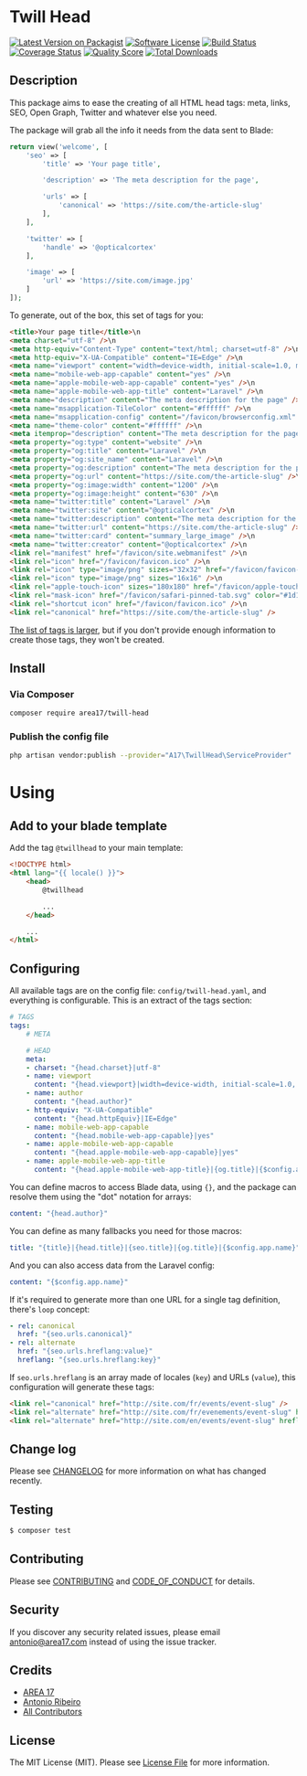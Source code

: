# Twill Head

[![Latest Version on Packagist][ico-version]][link-packagist]
[![Software License][ico-license]](LICENSE.md)
[![Build Status][ico-travis]][link-travis]
[![Coverage Status][ico-scrutinizer]][link-scrutinizer]
[![Quality Score][ico-code-quality]][link-code-quality]
[![Total Downloads][ico-downloads]][link-downloads]

## Description

This package aims to ease the creating of all HTML head tags: meta, links, SEO, Open Graph, Twitter and whatever else you need. 

The package will grab all the info it needs from the data sent to Blade:

``` php
return view('welcome', [
    'seo' => [
        'title' => 'Your page title',

        'description' => 'The meta description for the page',

        'urls' => [
            'canonical' => 'https://site.com/the-article-slug'
        ],
    ],

    'twitter' => [
        'handle' => '@opticalcortex'
    ],

    'image' => [
        'url' => 'https://site.com/image.jpg'
    ]
]);
```

To generate, out of the box, this set of tags for you:

``` html
<title>Your page title</title>\n
<meta charset="utf-8" />\n
<meta http-equiv="Content-Type" content="text/html; charset=utf-8" />\n
<meta http-equiv="X-UA-Compatible" content="IE=Edge" />\n
<meta name="viewport" content="width=device-width, initial-scale=1.0, minimum-scale=1" />\n
<meta name="mobile-web-app-capable" content="yes" />\n
<meta name="apple-mobile-web-app-capable" content="yes" />\n
<meta name="apple-mobile-web-app-title" content="Laravel" />\n
<meta name="description" content="The meta description for the page" />\n
<meta name="msapplication-TileColor" content="#ffffff" />\n
<meta name="msapplication-config" content="/favicon/browserconfig.xml" />\n
<meta name="theme-color" content="#ffffff" />\n
<meta itemprop="description" content="The meta description for the page" />\n
<meta property="og:type" content="website" />\n
<meta property="og:title" content="Laravel" />\n
<meta property="og:site_name" content="Laravel" />\n
<meta property="og:description" content="The meta description for the page" />\n
<meta property="og:url" content="https://site.com/the-article-slug" />\n
<meta property="og:image:width" content="1200" />\n
<meta property="og:image:height" content="630" />\n
<meta name="twitter:title" content="Laravel" />\n
<meta name="twitter:site" content="@opticalcortex" />\n
<meta name="twitter:description" content="The meta description for the page" />\n
<meta name="twitter:url" content="https://site.com/the-article-slug" />\n
<meta name="twitter:card" content="summary_large_image" />\n
<meta name="twitter:creator" content="@opticalcortex" />\n
<link rel="manifest" href="/favicon/site.webmanifest" />\n
<link rel="icon" href="/favicon/favicon.ico" />\n
<link rel="icon" type="image/png" sizes="32x32" href="/favicon/favicon-32x32.png" />\n
<link rel="icon" type="image/png" sizes="16x16" />\n
<link rel="apple-touch-icon" sizes="180x180" href="/favicon/apple-touch-icon.png" />\n
<link rel="mask-icon" href="/favicon/safari-pinned-tab.svg" color="#1d1d1d" />\n
<link rel="shortcut icon" href="/favicon/favicon.ico" />\n
<link rel="canonical" href="https://site.com/the-article-slug" />
```

[The list of tags is larger](https://github.com/area17/twill-head/blob/master/config/twill-head.yaml), but if you don't provide enough information to create those tags, they won't be created.

## Install

### Via Composer

``` bash
composer require area17/twill-head
```

### Publish the config file

``` bash
php artisan vendor:publish --provider="A17\TwillHead\ServiceProvider"
```

# Using

## Add to your blade template

Add the tag `@twillhead` to your main template:

``` html
<!DOCTYPE html>
<html lang="{{ locale() }}">
    <head>
        @twillhead

        ...
    </head>

    ...
</html>
``` 

## Configuring 

All available tags are on the config file: `config/twill-head.yaml`, and everything is configurable. This is an extract of the tags section:

``` yaml
# TAGS
tags:
    # META

    # HEAD
    meta:
    - charset: "{head.charset}|utf-8"
    - name: viewport
      content: "{head.viewport}|width=device-width, initial-scale=1.0, minimum-scale=1"
    - name: author
      content: "{head.author}"
    - http-equiv: "X-UA-Compatible"
      content: "{head.httpEquiv}|IE=Edge"
    - name: mobile-web-app-capable
      content: "{head.mobile-web-app-capable}|yes"
    - name: apple-mobile-web-app-capable
      content: "{head.apple-mobile-web-app-capable}|yes"
    - name: apple-mobile-web-app-title
      content: "{head.apple-mobile-web-app-title}|{og.title}|{$config.app.name}"
```

You can define macros to access Blade data, using `{}`, and the package can resolve them using the "dot" notation for arrays:

``` yaml
content: "{head.author}"
```

You can define as many fallbacks you need for those macros:

``` yaml
title: "{title}|{head.title}|{seo.title}|{og.title}|{$config.app.name}"
```

And you can also access data from the Laravel config:

``` yaml
content: "{$config.app.name}"
```

If it's required to generate more than one URL for a single tag definition, there's `loop` concept:

``` yaml
- rel: canonical
  href: "{seo.urls.canonical}"
- rel: alternate
  href: "{seo.urls.hreflang:value}"
  hreflang: "{seo.urls.hreflang:key}"
```

If `seo.urls.hreflang` is an array made of locales (`key`) and URLs (`value`), this configuration will generate these tags:

``` html
<link rel="canonical" href="http://site.com/fr/events/event-slug" />
<link rel="alternate" href="http://site.com/fr/evenements/event-slug" hreflang="fr" />
<link rel="alternate" href="http://site.com/en/events/event-slug" hreflang="en" />
```

## Change log

Please see [CHANGELOG](CHANGELOG.md) for more information on what has changed recently.

## Testing

``` bash
$ composer test
```

## Contributing

Please see [CONTRIBUTING](CONTRIBUTING.md) and [CODE_OF_CONDUCT](CODE_OF_CONDUCT.md) for details.

## Security

If you discover any security related issues, please email antonio@area17.com instead of using the issue tracker.

## Credits

- [AREA 17](https://github.com/area17)
- [Antonio Ribeiro][link-author]
- [All Contributors][link-contributors]

## License

The MIT License (MIT). Please see [License File](LICENSE.md) for more information.

[ico-version]: https://img.shields.io/packagist/v/area17/twill-head.svg?style=flat-square
[ico-license]: https://img.shields.io/badge/license-MIT-brightgreen.svg?style=flat-square
[ico-travis]: https://img.shields.io/travis/area17/twill-head/master.svg?style=flat-square
[ico-scrutinizer]: https://img.shields.io/scrutinizer/coverage/g/area17/twill-head.svg?style=flat-square
[ico-code-quality]: https://img.shields.io/scrutinizer/g/area17/twill-head.svg?style=flat-square
[ico-downloads]: https://img.shields.io/packagist/dt/area17/twill-head.svg?style=flat-square

[link-packagist]: https://packagist.org/packages/area17/twill-head
[link-travis]: https://travis-ci.org/area17/twill-head
[link-scrutinizer]: https://scrutinizer-ci.com/g/area17/twill-head/code-structure
[link-code-quality]: https://scrutinizer-ci.com/g/area17/twill-head
[link-downloads]: https://packagist.org/packages/area17/twill-head
[link-author]: https://github.com/antonioribeiro
[link-contributors]: ../../contributors
